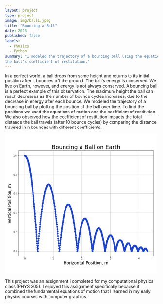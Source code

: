 ```yaml
---
layout: project
type: project
image: img/ball1.jpeg
title: "Bouncing a Ball"
date: 2023 
published: false
labels:
  - Physics   
  - Python
summary: "I modeled the trajectory of a bouncing ball using the equations of motion, initial conditions, and
the ball’s coefficient of restitution."
---
```

In a perfect world, a ball drops from some height and returns to its initial position after it bounces off 
the ground. The ball's energy is conserved. We live on Earth, however, and energy is not always conserved. A bouncing ball is a perfect example of this observation. The maximum height the ball can reach decreases as the number of bounce cycles increases, due to the decrease in energy after each bounce. We modeled the trajectory of a bouncing ball by plotting the position of the ball over time. To find the positions we used the equations of motion and the coefficient of restitution. We also observed how the coefficient of restitution impacts the total distance the ball travels (after 10 bounce cycles) by comparing the distance traveled in n bounces with different 
coefficients. 

<img class="text-center p-4" width="500px"  src="../img/ball1.jpeg">

This project was an assignment I completed for my computational physics class (PHYS 305). I enjoyed this assignment specifically because it combined the fundamental equations of motion that I learned in my early physics courses with computer graphics. 
